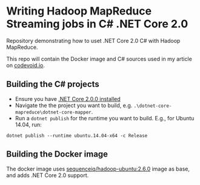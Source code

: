 # Writing Hadoop MapReduce Streaming jobs in C# .NET Core 2.0

Repository demonstrating how to uset .NET Core 2.0 C# with Hadoop MapReduce.

This repo will contain the Docker image and C# sources used in my article on [codevoid.io](https://codevoid.io).

## Building the C# projects

- Ensure you have [.NET Core 2.0.0 installed](https://github.com/dotnet/core/blob/master/release-notes/download-archives/2.0.0-download.md)
- Navigate the the project you want to build, e.g. `.\dotnet-core-mapreduce\dotnet-core-mapper`.
- Run a `dotnet publish` for the runtime you want to build. E.g., for Ubuntu 14.04, run:
```
dotnet publish --runtime ubuntu.14.04-x64 -c Release
```

## Building the Docker image 

The docker image uses [sequenceiq/hadoop-ubuntu:2.6.0](https://hub.docker.com/r/sequenceiq/hadoop-ubuntu/~/dockerfile/) image as base, and adds .NET Core 2.0 support.

